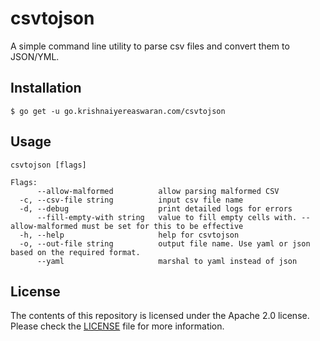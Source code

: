 # csvtojson

A simple command line utility to parse csv files and convert them to JSON/YML.

## Installation

```
$ go get -u go.krishnaiyereaswaran.com/csvtojson
```

## Usage

```
csvtojson [flags]

Flags:
      --allow-malformed          allow parsing malformed CSV
  -c, --csv-file string          input csv file name
  -d, --debug                    print detailed logs for errors
      --fill-empty-with string   value to fill empty cells with. --allow-malformed must be set for this to be effective
  -h, --help                     help for csvtojson
  -o, --out-file string          output file name. Use yaml or json based on the required format.
      --yaml                     marshal to yaml instead of json
```


## License

The contents of this repository is licensed under the Apache 2.0 license. Please check the [LICENSE](./LICENSE) file for more information.
